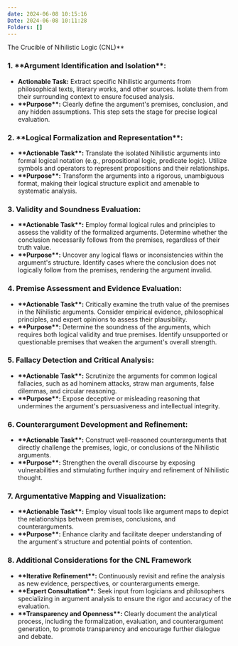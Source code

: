 ```yaml
---
date: 2024-06-08 10:15:16
Date: 2024-06-08 10:11:28
Folders: []
---
```


 The Crucible of Nihilistic Logic (CNL)**

### **1\. \*\*Argument Identification and Isolation\*\***:

- **Actionable Task:** Extract specific Nihilistic arguments from philosophical texts, literary works, and other sources. Isolate them from their surrounding context to ensure focused analysis.
- **\*\*Purpose\*\*:** Clearly define the argument's premises, conclusion, and any hidden assumptions. This step sets the stage for precise logical evaluation.

### **2\. \*\*Logical Formalization and Representation\*\*:**

- **\*\*Actionable Task\*\*:** Translate the isolated Nihilistic arguments into formal logical notation (e.g., propositional logic, predicate logic). Utilize symbols and operators to represent propositions and their relationships.
- **\*\*Purpose\*\*:** Transform the arguments into a rigorous, unambiguous format, making their logical structure explicit and amenable to systematic analysis.

### **3\. Validity and Soundness Evaluation**:

- **\*\*Actionable Task\*\*:** Employ formal logical rules and principles to assess the validity of the formalized arguments. Determine whether the conclusion necessarily follows from the premises, regardless of their truth value.
- **\*\*Purpose\*\*:** Uncover any logical flaws or inconsistencies within the argument's structure. Identify cases where the conclusion does not logically follow from the premises, rendering the argument invalid.

### **4\. Premise Assessment and Evidence Evaluation**:

- **\*\*Actionable Task\*\*:** Critically examine the truth value of the premises in the Nihilistic arguments. Consider empirical evidence, philosophical principles, and expert opinions to assess their plausibility.
- **\*\*Purpose\*\*:** Determine the soundness of the arguments, which requires both logical validity and true premises. Identify unsupported or questionable premises that weaken the argument's overall strength.

### **5\. Fallacy Detection and Critical Analysis**:

- **\*\*Actionable Task\*\*:** Scrutinize the arguments for common logical fallacies, such as ad hominem attacks, straw man arguments, false dilemmas, and circular reasoning.
- **\*\*Purpose\*\*:** Expose deceptive or misleading reasoning that undermines the argument's persuasiveness and intellectual integrity.

### **6\. Counterargument Development and Refinement**:

- **\*\*Actionable Task\*\*:** Construct well-reasoned counterarguments that directly challenge the premises, logic, or conclusions of the Nihilistic arguments.
- **\*\*Purpose\*\*:** Strengthen the overall discourse by exposing vulnerabilities and stimulating further inquiry and refinement of Nihilistic thought.

### **7\. Argumentative Mapping and Visualization**:

- **\*\*Actionable Task\*\*:** Employ visual tools like argument maps to depict the relationships between premises, conclusions, and counterarguments.
- **\*\*Purpose\*\*:** Enhance clarity and facilitate deeper understanding of the argument's structure and potential points of contention.

### **8\. Additional Considerations for the CNL Framework**

- **\*\*Iterative Refinement\*\*:** Continuously revisit and refine the analysis as new evidence, perspectives, or counterarguments emerge.
- **\*\*Expert Consultation\*\*:** Seek input from logicians and philosophers specializing in argument analysis to ensure the rigor and accuracy of the evaluation.
- **\*\*Transparency and Openness\*\*:** Clearly document the analytical process, including the formalization, evaluation, and counterargument generation, to promote transparency and encourage further dialogue and debate.